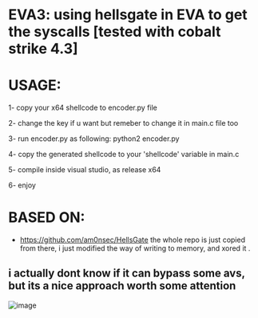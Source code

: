 # EVA3: using hellsgate in EVA to get the syscalls [tested with cobalt strike 4.3]

# USAGE: 

1- copy your x64 shellcode to encoder.py file

2- change the key if u want but remeber to change it in main.c file too 

3- run encoder.py as following:
python2 encoder.py

4- copy the generated shellcode to your 'shellcode' variable in main.c 

5- compile inside visual studio, as release x64 

6- enjoy

# BASED ON:
- https://github.com/am0nsec/HellsGate the whole repo is just copied from there, i just modified the way of writing to memory, and xored it .

## i actually dont know if it can bypass some avs, but its a nice approach worth some attention  

![image](https://user-images.githubusercontent.com/66519611/133883316-591c5969-ee67-4ee6-b1ca-274701ab8d86.png)


